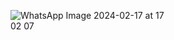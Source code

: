 <div style="width:50%;height:50%">
  
![WhatsApp Image 2024-02-17 at 17 02 07](https://github.com/fabiobrasileiroo/play-music-react-native/assets/99563281/1aa69ca3-599e-46f4-bcf4-d126a9d1996e)
</div>
